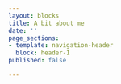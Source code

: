 ```yaml
---
layout: blocks
title: A bit about me
date: ''
page_sections:
- template: navigation-header
  block: header-1
published: false

---
```

